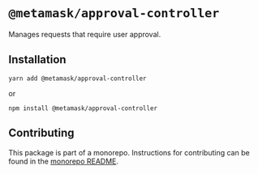 # `@metamask/approval-controller`

Manages requests that require user approval.

## Installation

`yarn add @metamask/approval-controller`

or

`npm install @metamask/approval-controller`

## Contributing

This package is part of a monorepo. Instructions for contributing can be found in the [monorepo README](https://github.com/MetaMask/core#readme).
